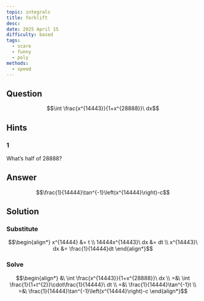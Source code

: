 ```yaml
---
topic: integrals
title: forklift
desc: 
date: 2025 April 15
difficulty: based
tags:
  - scare
  - funny
  - poly
methods:
  - speed
---
```



## Question
```math
\int \frac{x^{14443}}{1+x^{28888}}\ dx
```


## Hints

### 1
What’s half of $28888$?


## Answer
```math
\frac{1}{14444}\tan^{-1}\left(x^{14444}\right)-c
```


## Solution

### Substitute
```math
\begin{align*}
  x^{14444} &= t
  \\ 14444x^{14443}\ dx &= dt
  \\ x^{14443}\ dx &= \frac{1}{14444}dt
\end{align*}
```

### Solve
```math
\begin{align*}
  &\ \int \frac{x^{14443}}{1+x^{28888}}\ dx
  \\ =&\ \int \frac{1}{1+t^{2}}\cdot\frac{1}{14444}\ dt
  \\ =&\ \frac{1}{14444}\tan^{-1}t
  \\ =&\ \frac{1}{14444}\tan^{-1}\left(x^{14444}\right)-c
\end{align*}
```
